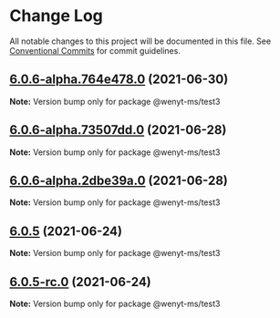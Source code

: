 # Change Log

All notable changes to this project will be documented in this file.
See [Conventional Commits](https://conventionalcommits.org) for commit guidelines.

## [6.0.6-alpha.764e478.0](https://github.com/wenytang-ms-123/testavc/compare/@wenyt-ms/test3@6.0.5...@wenyt-ms/test3@6.0.6-alpha.764e478.0) (2021-06-30)

**Note:** Version bump only for package @wenyt-ms/test3





## [6.0.6-alpha.73507dd.0](https://github.com/wenytang-ms-123/testavc/compare/@wenyt-ms/test3@6.0.6-alpha.2dbe39a.0...@wenyt-ms/test3@6.0.6-alpha.73507dd.0) (2021-06-28)

**Note:** Version bump only for package @wenyt-ms/test3





## [6.0.6-alpha.2dbe39a.0](https://github.com/wenytang-ms-123/testavc/compare/@wenyt-ms/test3@6.0.5...@wenyt-ms/test3@6.0.6-alpha.2dbe39a.0) (2021-06-28)

**Note:** Version bump only for package @wenyt-ms/test3





## [6.0.5](https://github.com/wenytang-ms-123/testavc/compare/@wenyt-ms/test3@6.0.5-rc.0...@wenyt-ms/test3@6.0.5) (2021-06-24)

**Note:** Version bump only for package @wenyt-ms/test3





## [6.0.5-rc.0](https://github.com/wenytang-ms-123/testavc/compare/@wenyt-ms/test3@6.0.4...@wenyt-ms/test3@6.0.5-rc.0) (2021-06-24)

**Note:** Version bump only for package @wenyt-ms/test3
